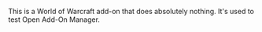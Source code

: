 This is a World of Warcraft add-on that does absolutely nothing. It's used to test Open Add-On Manager.